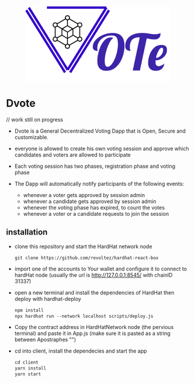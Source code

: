 <p align="center">
<img src="./Logo.png" heigh="400px" width="400px" class="center"></p>
</p>

# Dvote

// work still on progress

- Dvote is a General Decentralized Voting Dapp that is Open, Secure and customizable.

- everyone is allowed to create his own voting session and approve which candidates and voters are allowed to participate

- Each voting session has two phases, registration phase and voting phase

- The Dapp will automatically notify participants of the following events:
  - whenever a voter gets approved by session admin
  - whenever a candidate gets approved by session admin
  - whenever the voting phase has expired, to count the votes
  - whenever a voter or a candidate requests to join the session

## installation

- clone this repository and start the HardHat network node

  ```
  git clone https://github.com/revoltez/hardhat-react-box
  ```

- import one of the accounts to Your wallet and configure it to connect to hardHat node (usually the url is http://127.0.0.1:8545/ with chainID 31337)

- open a new terminal and install the dependencies of HardHat then deploy with hardhat-deploy

  ```
  npm install
  npx hardhat run --network localhost scripts/deploy.js
  ```

- Copy the contract address in HardHatNetwork node (the pervious terminal) and paste it in App.js (make sure it is pasted as a string between Apostraphes "")
- cd into client, install the dependecies and start the app

  ```
  cd client
  yarn install
  yarn start
  ```
